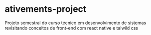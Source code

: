 # ativements-project
Projeto semestral do curso técnico em desenvolvimento de sistemas revisitando conceitos de front-end com react native e taiwild css
